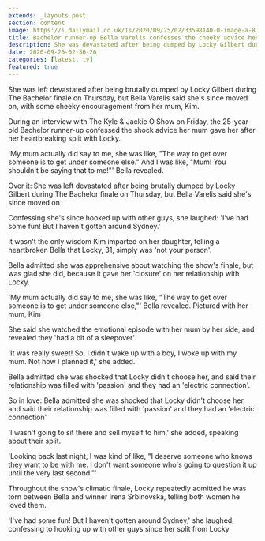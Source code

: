 ```yaml
---
extends: _layouts.post
section: content
image: https://i.dailymail.co.uk/1s/2020/09/25/02/33598140-0-image-a-8_1600997205150.jpg 
title: Bachelor runner-up Bella Varelis confesses the cheeky advice her mum gave her 
description: She was devastated after being dumped by Locky Gilbert during The Bachelor finale, but Bella Varelis said shes since moved on, with some cheeky encouragement from her mum, Kim. 
date: 2020-09-25-02-56-26 
categories: [latest, tv] 
featured: true 
--- 
```

She was left devastated after being brutally dumped by Locky Gilbert during The Bachelor finale on Thursday, but Bella Varelis said she's since moved on, with some cheeky encouragement from her mum, Kim.

During an interview with The Kyle & Jackie O Show on Friday, the 25-year-old Bachelor runner-up confessed the shock advice her mum gave her after her heartbreaking split with Locky.

'My mum actually did say to me, she was like, "The way to get over someone is to get under someone else." And I was like, "Mum! You shouldn't be saying that to me!"' Bella revealed.

Over it: She was left devastated after being brutally dumped by Locky Gilbert during The Bachelor finale on Thursday, but Bella Varelis said she's since moved on

Confessing she's since hooked up with other guys, she laughed: 'I've had some fun! But I haven't gotten around Sydney.'

It wasn't the only wisdom Kim imparted on her daughter, telling a heartbroken Bella that Locky, 31, simply was 'not your person'.

Bella admitted she was apprehensive about watching the show's finale, but was glad she did, because it gave her 'closure' on her relationship with Locky.

'My mum actually did say to me, she was like, "The way to get over someone is to get under someone else,"' Bella revealed. Pictured with her mum, Kim

She said she watched the emotional episode with her mum by her side, and revealed they 'had a bit of a sleepover'.   

'It was really sweet! So, I didn't wake up with a boy, I woke up with my mum. Not how I planned it,' she added.

Bella admitted she was shocked that Locky didn't choose her, and said their relationship was filled with 'passion' and they had an 'electric connection'. 

So in love: Bella admitted she was shocked that Locky didn't choose her, and said their relationship was filled with 'passion' and they had an 'electric connection'

'I wasn't going to sit there and sell myself to him,' she added, speaking about their split. 

'Looking back last night, I was kind of like, "I deserve someone who knows they want to be with me. I don't want someone who's going to question it up until the very last second."'

Throughout the show's climatic finale, Locky repeatedly admitted he was torn between Bella and winner Irena Srbinovska, telling both women he loved them. 

'I've had some fun! But I haven't gotten around Sydney,' she laughed, confessing to hooking up with other guys since her split from Locky

